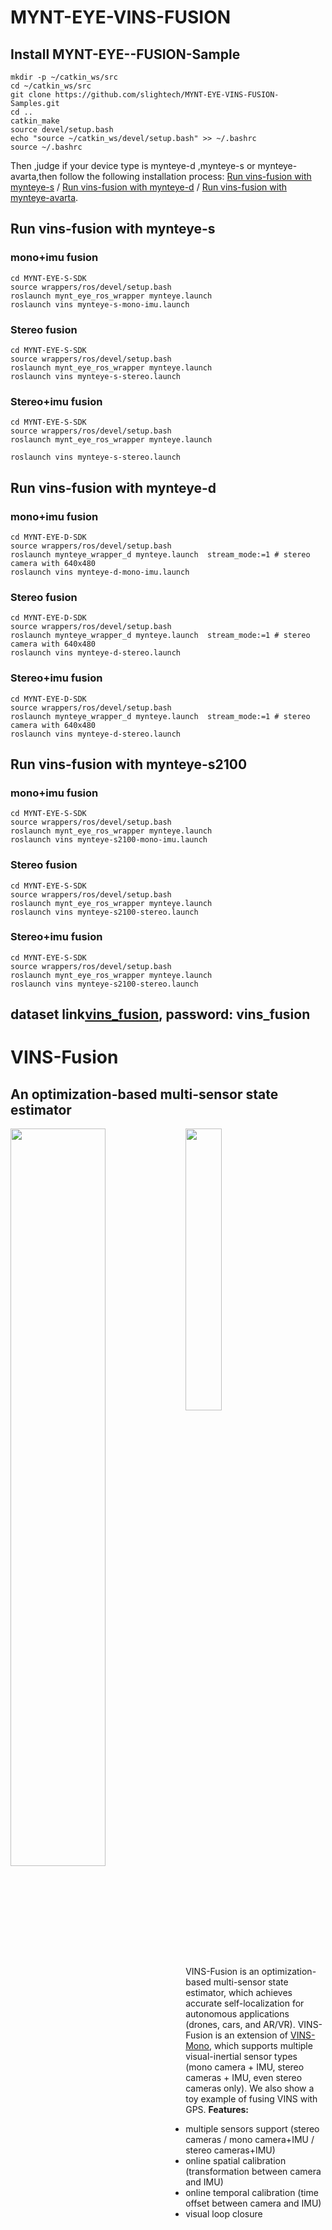 # MYNT-EYE-VINS-FUSION


## Install MYNT-EYE--FUSION-Sample
```
mkdir -p ~/catkin_ws/src
cd ~/catkin_ws/src
git clone https://github.com/slightech/MYNT-EYE-VINS-FUSION-Samples.git
cd ..
catkin_make
source devel/setup.bash
echo "source ~/catkin_ws/devel/setup.bash" >> ~/.bashrc
source ~/.bashrc
```

Then ,judge if your device type is mynteye-d ,mynteye-s or mynteye-avarta,then follow the following installation process: [Run vins-fusion with mynteye-s](#ssdkinstall) / [Run vins-fusion with mynteye-d](#dsdkinstall) / [Run vins-fusion with mynteye-avarta](#avartasdkinstall).

## Run vins-fusion with <span id = "ssdkinstall">mynteye-s</span>
### mono+imu fusion
```
cd MYNT-EYE-S-SDK
source wrappers/ros/devel/setup.bash
roslaunch mynt_eye_ros_wrapper mynteye.launch
roslaunch vins mynteye-s-mono-imu.launch
```
### Stereo fusion
```
cd MYNT-EYE-S-SDK
source wrappers/ros/devel/setup.bash
roslaunch mynt_eye_ros_wrapper mynteye.launch
roslaunch vins mynteye-s-stereo.launch
```

### Stereo+imu fusion
```
cd MYNT-EYE-S-SDK
source wrappers/ros/devel/setup.bash
roslaunch mynt_eye_ros_wrapper mynteye.launch

roslaunch vins mynteye-s-stereo.launch
```

## Run vins-fusion with <span id = "dsdkinstall">mynteye-d</span>
### mono+imu fusion
```
cd MYNT-EYE-D-SDK
source wrappers/ros/devel/setup.bash
roslaunch mynteye_wrapper_d mynteye.launch  stream_mode:=1 # stereo camera with 640x480
roslaunch vins mynteye-d-mono-imu.launch
```
### Stereo fusion
```
cd MYNT-EYE-D-SDK
source wrappers/ros/devel/setup.bash
roslaunch mynteye_wrapper_d mynteye.launch  stream_mode:=1 # stereo camera with 640x480
roslaunch vins mynteye-d-stereo.launch
```

### Stereo+imu fusion
```
cd MYNT-EYE-D-SDK
source wrappers/ros/devel/setup.bash
roslaunch mynteye_wrapper_d mynteye.launch  stream_mode:=1 # stereo camera with 640x480
roslaunch vins mynteye-d-stereo.launch
```
## Run vins-fusion with <span id = "avartasdkinstall">mynteye-s2100</span>
### mono+imu fusion
```
cd MYNT-EYE-S-SDK
source wrappers/ros/devel/setup.bash
roslaunch mynt_eye_ros_wrapper mynteye.launch
roslaunch vins mynteye-s2100-mono-imu.launch
```

### Stereo fusion
```
cd MYNT-EYE-S-SDK
source wrappers/ros/devel/setup.bash
roslaunch mynt_eye_ros_wrapper mynteye.launch
roslaunch vins mynteye-s2100-stereo.launch
```

### Stereo+imu fusion
```
cd MYNT-EYE-S-SDK
source wrappers/ros/devel/setup.bash
roslaunch mynt_eye_ros_wrapper mynteye.launch
roslaunch vins mynteye-s2100-stereo.launch
```
**dataset link[vins_fusion](http://gofile.me/3Xa46/FpzGao2JY), password: vins_fusion**
---

# VINS-Fusion
## An optimization-based multi-sensor state estimator
<img src="https://github.com/HKUST-Aerial-Robotics/VINS-Fusion/blob/master/support_files/image/vins_logo.png" width = 55% height = 55% div align=left />
<img src="https://github.com/HKUST-Aerial-Robotics/VINS-Fusion/blob/master/support_files/image/kitti.png" width = 34% height = 34% div align=center />

VINS-Fusion is an optimization-based multi-sensor state estimator, which achieves accurate self-localization for autonomous applications (drones, cars, and AR/VR). VINS-Fusion is an extension of [VINS-Mono](https://github.com/HKUST-Aerial-Robotics/VINS-Mono), which supports multiple visual-inertial sensor types (mono camera + IMU, stereo cameras + IMU, even stereo cameras only). We also show a toy example of fusing VINS with GPS.
**Features:**
- multiple sensors support (stereo cameras / mono camera+IMU / stereo cameras+IMU)
- online spatial calibration (transformation between camera and IMU)
- online temporal calibration (time offset between camera and IMU)
- visual loop closure

<img src="https://github.com/HKUST-Aerial-Robotics/VINS-Fusion/blob/master/support_files/image/kitti_rank.png" width = 80% height = 80% />

We are the **top** open-sourced stereo algorithm on [KITTI Odometry Benchmark](http://www.cvlibs.net/datasets/kitti/eval_odometry.php) (12.Jan.2019).

**Authors:** [Tong Qin](http://www.qintonguav.com), Shaozu Cao, Jie Pan, [Peiliang Li](https://peiliangli.github.io/), and [Shaojie Shen](http://www.ece.ust.hk/ece.php/profile/facultydetail/eeshaojie) from the [Aerial Robotics Group](http://uav.ust.hk/), [HKUST](https://www.ust.hk/)

**Videos:**

<a href="https://www.youtube.com/embed/1qye82aW7nI" target="_blank"><img src="http://img.youtube.com/vi/1qye82aW7nI/0.jpg"
alt="VINS" width="320" height="240" border="10" /></a>


**Related Papers:** (papers are not exactly same with code)
* **A General Optimization-based Framework for Local Odometry Estimation with Multiple Sensors**, Tong Qin, Jie Pan, Shaozu Cao, Shaojie Shen, aiXiv [pdf](https://arxiv.org/abs/1901.03638)

* **A General Optimization-based Framework for Global Pose Estimation with Multiple Sensors**, Tong Qin, Shaozu Cao, Jie Pan, Shaojie Shen, aiXiv [pdf](https://arxiv.org/abs/1901.03642)

* **Online Temporal Calibration for Monocular Visual-Inertial Systems**, Tong Qin, Shaojie Shen, IEEE/RSJ International Conference on Intelligent Robots and Systems (IROS, 2018), **best student paper award** [pdf](https://ieeexplore.ieee.org/abstract/document/8593603)

* **VINS-Mono: A Robust and Versatile Monocular Visual-Inertial State Estimator**, Tong Qin, Peiliang Li, Shaojie Shen, IEEE Transactions on Robotics [pdf](https://ieeexplore.ieee.org/document/8421746/?arnumber=8421746&source=authoralert)


*If you use VINS-Fusion for your academic research, please cite our related papers. [bib](https://github.com/HKUST-Aerial-Robotics/VINS-Fusion/blob/master/support_files/paper_bib.txt)*

## 1. Prerequisites
### 1.1 **Ubuntu** and **ROS**
Ubuntu 64-bit 16.04 or 18.04.
ROS Kinetic or Melodic. [ROS Installation](http://wiki.ros.org/ROS/Installation)


### 1.2. **Ceres Solver**
Follow [Ceres Installation](http://ceres-solver.org/installation.html).


## 2. Build VINS-Fusion
Clone the repository and catkin_make:
```
    cd ~/catkin_ws/src
    git clone https://github.com/HKUST-Aerial-Robotics/VINS-Fusion.git
    cd ../
    catkin_make
    source ~/catkin_ws/devel/setup.bash
```
(if you fail in this step, try to find another computer with clean system or reinstall Ubuntu and ROS)

## 3. EuRoC Example
Download [EuRoC MAV Dataset](http://projects.asl.ethz.ch/datasets/doku.php?id=kmavvisualinertialdatasets) to YOUR_DATASET_FOLDER. Take MH_01 for example, you can run VINS-Fusion with three sensor types (monocular camera + IMU, stereo cameras + IMU and stereo cameras).
Open four terminals, run vins odometry, visual loop closure(optional), rviz and play the bag file respectively.
Green path is VIO odometry; red path is odometry under visual loop closure.

### 3.1 Monocualr camera + IMU

```
    roslaunch vins vins_rviz.launch
    rosrun vins vins_node ~/catkin_ws/src/VINS-Fusion/config/euroc/euroc_mono_imu_config.yaml
    (optional) rosrun loop_fusion loop_fusion_node ~/catkin_ws/src/VINS-Fusion/config/euroc/euroc_mono_imu_config.yaml
    rosbag play YOUR_DATASET_FOLDER/MH_01_easy.bag
```

### 3.2 Stereo cameras + IMU

```
    roslaunch vins vins_rviz.launch
    rosrun vins vins_node ~/catkin_ws/src/VINS-Fusion/config/euroc/euroc_stereo_imu_config.yaml
    (optional) rosrun loop_fusion loop_fusion_node ~/catkin_ws/src/VINS-Fusion/config/euroc/euroc_stereo_imu_config.yaml
    rosbag play YOUR_DATASET_FOLDER/MH_01_easy.bag
```

### 3.3 Stereo cameras

```
    roslaunch vins vins_rviz.launch
    rosrun vins vins_node ~/catkin_ws/src/VINS-Fusion/config/euroc/euroc_stereo_config.yaml
    rosbag play YOUR_DATASET_FOLDER/MH_01_easy.bag
```

<img src="https://github.com/HKUST-Aerial-Robotics/VINS-Fusion/blob/master/support_files/image/euroc.gif" width = 430 height = 240 />


## 4. KITTI Example
### 4.1 KITTI Odometry (Stereo)
Download [KITTI Odometry dataset](http://www.cvlibs.net/datasets/kitti/eval_odometry.php) to YOUR_DATASET_FOLDER. Take sequences 00 for example,
Open two terminals, run vins and rviz respectively.
```
    roslaunch vins vins_rviz.launch
    rosrun vins kitti_odom_test ~/catkin_ws/src/VINS-Fusion/config/kitti_odom/kitti_config00-02.yaml YOUR_DATASET_FOLDER/sequences/00/
```
### 4.2 KITTI GPS Fusion (Stereo + GPS)
Download [KITTI raw dataset](http://www.cvlibs.net/datasets/kitti/raw_data.php) to YOUR_DATASET_FOLDER. Take [2011_10_03_drive_0027_synced](https://s3.eu-central-1.amazonaws.com/avg-kitti/raw_data/2011_10_03_drive_0027/2011_10_03_drive_0027_sync.zip) for example.
Open three terminals, run vins, global fusion and rviz respectively.
Green path is VIO odometry; blue path is odometry under GPS global fusion.
```
    roslaunch vins vins_rviz.launch
    rosrun vins kitti_gps_test ~/catkin_ws/src/VINS-Fusion/config/kitti_raw/kitti_10_03_config.yaml YOUR_DATASET_FOLDER/2011_10_03_drive_0027_sync/
    rosrun global_fusion global_fusion_node
```

<img src="https://github.com/HKUST-Aerial-Robotics/VINS-Fusion/blob/master/support_files/image/kitti.gif" width = 430 height = 240 />

## 5. VINS-Fusion on car demonstration
Download [car bag](https://drive.google.com/open?id=10t9H1u8pMGDOI6Q2w2uezEq5Ib-Z8tLz) to YOUR_DATASET_FOLDER.
Open four terminals, run vins odometry, visual loop closure(optional), rviz and play the bag file respectively.
Green path is VIO odometry; red path is odometry under visual loop closure.
```
    roslaunch vins vins_rviz.launch
    rosrun vins vins_node ~/catkin_ws/src/VINS-Fusion/config/vi_car/vi_car.yaml
    (optional) rosrun loop_fusion loop_fusion_node ~/catkin_ws/src/VINS-Fusion/config/vi_car/vi_car.yaml
    rosbag play YOUR_DATASET_FOLDER/car.bag
```

<img src="https://github.com/HKUST-Aerial-Robotics/VINS-Fusion/blob/master/support_files/image/car_gif.gif" width = 430 height = 240  />


## 6. Run with your devices
VIO is not only a software algorithm, it heavily relies on hardware quality. For beginners, we recommend you to run VIO with professional equipment, which contains global shutter cameras and hardware synchronization.

### 6.1 Configuration file
Write a config file for your device. You can take config files of EuRoC and KITTI as the example.

### 6.2 Camera calibration
VINS-Fusion support several camera models (pinhole, mei, equidistant). You can use [camera model](https://github.com/hengli/camodocal) to calibrate your cameras. We put some example data under /camera_models/calibrationdata to tell you how to calibrate.
```
cd ~/catkin_ws/src/VINS-Fusion/camera_models/camera_calib_example/
rosrun camera_models Calibrations -w 12 -h 8 -s 80 -i calibrationdata --camera-model pinhole
```


## 7. Acknowledgements
We use [ceres solver](http://ceres-solver.org/) for non-linear optimization and [DBoW2](https://github.com/dorian3d/DBoW2) for loop detection, a generic [camera model](https://github.com/hengli/camodocal) and [GeographicLib](https://geographiclib.sourceforge.io/).

## 8. License
The source code is released under [GPLv3](http://www.gnu.org/licenses/) license.

We are still working on improving the code reliability. For any technical issues, please contact Tong Qin <qintonguavATgmail.com>.

For commercial inquiries, please contact Shaojie Shen <eeshaojieATust.hk>.
